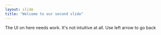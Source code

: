 ```yaml
---
layout: slide
title: "Welcome to our second slide"
---
```

The UI on here needs work. It's not intuitive at all.
Use left arrow to go back

